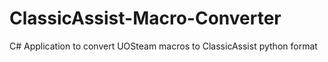 # ClassicAssist-Macro-Converter
C# Application to convert UOSteam macros to ClassicAssist python format
